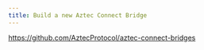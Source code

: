 ```yaml
---
title: Build a new Aztec Connect Bridge
---
```


https://github.com/AztecProtocol/aztec-connect-bridges